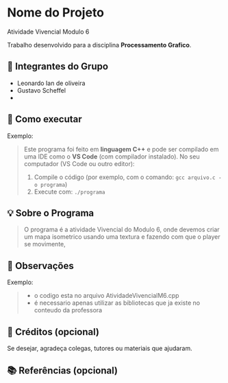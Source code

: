 # Nome do Projeto
Atividade Vivencial Modulo 6

Trabalho desenvolvido para a disciplina **Processamento Grafico**.

## 👥 Integrantes do Grupo

- Leonardo Ian de oliveira
- Gustavo Scheffel
- 

## 🚀 Como executar 

Exemplo:
> Este programa foi feito em **linguagem C++** e pode ser compilado em uma IDE como o **VS Code** (com compilador instalado).
> No seu computador (VS Code ou outro editor):
> 1. Compile o código (por exemplo, com o comando: `gcc arquivo.c -o programa`)
> 2. Execute com: `./programa`

## 💡 Sobre o Programa

> O programa é a atividade Vivencial do Modulo 6, onde devemos criar um mapa isometrico usando uma textura e fazendo com que o player se movimente,

## 📌 Observações

Exemplo:
> - o codigo esta no arquivo AtividadeVivencialM6.cpp
> - é necessario apenas utilizar as bibliotecas que ja existe no conteudo da professora 

## 🙌 Créditos (opcional)

Se desejar, agradeça colegas, tutores ou materiais que ajudaram.

## 📚 Referências (opcional)

